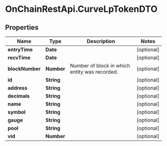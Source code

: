 # OnChainRestApi.CurveLpTokenDTO

## Properties

Name | Type | Description | Notes
------------ | ------------- | ------------- | -------------
**entryTime** | **Date** |  | [optional] 
**recvTime** | **Date** |  | [optional] 
**blockNumber** | **Number** | Number of block in which entity was recorded. | [optional] 
**id** | **String** |  | [optional] 
**address** | **String** |  | [optional] 
**decimals** | **String** |  | [optional] 
**name** | **String** |  | [optional] 
**symbol** | **String** |  | [optional] 
**gauge** | **String** |  | [optional] 
**pool** | **String** |  | [optional] 
**vid** | **Number** |  | [optional] 


